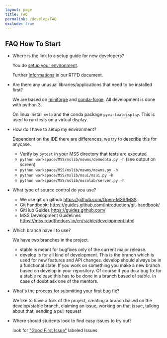 ```yaml
---
layout: page
title: FAQ
permalink: /develop/FAQ
exclude: true
---
```


## FAQ How To Start

-   Where is the link to a setup guide for new developers?

    You do [setup your environment](/develop/New_Developer).

    Further [Informations](https://mss.readthedocs.io/en/stable/development.html) in our RTFD document.


-   Are there any unusual libraries/applications that need to be
    installed first?

    We are based on [miniforge](https://github.com/conda-forge/miniforge#download) and [conda-forge](https://conda-forge.org/). 
    All development is done with python 3.

    On linux install `xvfb` and the conda package `pyvirtualdisplay`. This is used to run tests on a virtual display.  


-   How do I have to setup my environment?
      
    Dependent on the IDE there are differences, we try to describe this for anycase.
 
      * Verify by `pytest` in your MSS directory that tests are executed
      * `python workspace/MSS/mslib/mswms/demodata.py -h` (see output on screen)
      * `python workspace/MSS/mslib/mswms/mswms.py -h`
      * `python workspace/MSS/mslib/msui/msui.py -h`
      * `python workspace/MSS/mslib/mscolab/server.py -h`
    

-   What type of source control do you use? 
    * We use git on github
       <https://github.com/Open-MSS/MSS>
    * Git handbook:
       <https://guides.github.com/introduction/git-handbook/>
    * GitHub Guides
       <https://guides.github.com/>
    * MSS Development Guidelines
       <https://mss.readthedocs.io/en/stable/development.html>

    
-   Which branch have I to use?

    We have two branches in the project. 

      * stable is meant for bugfixes only of the current major release.
      * develop is for all kind of development. This is the branch which is used for new features and API changes. develop should always be in a functional state. If you work on something you make a new branch based on develop in your repository. Of course if you do a bug fix for a stable release this has to be done in a branch based of stable. In case of doubt ask one of the mentors.

    
-   What's the process for submitting your first bug fix?

    We like to have a fork of the project, creating a branch based on the develop/stable branch, 
    claiming an issue, working on that issue, talking about that, sending a pull request


-   Where should students look to find easy issues to try out?

    look for ["Good First Issue"](https://github.com/Open-MSS/MSS/issues?q=is%3Aissue+is%3Aopen+label%3A%22good+first+issue%22) labeled Issues 
